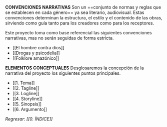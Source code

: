 **CONVENCIONES NARRATIVAS**
Son un ==conjunto de normas y reglas que se establecen en cada género== ya sea literario, audiovisual. Estas convenciones determinan la estructura, el estilo y el contenido de las obras, sirviendo como guía tanto para los creadores como para los receptores.

Este proyecto toma como base referencial las siguientes convenciones narrativas, mas no serán seguidas de forma estricta.

- [[El hombre contra dios]]
- [[Drogas y psicodelia]]
- [[Folklore amazónico]]

**ELEMENTOS CONCEPTUALES**
Desglosaremos la concepción de la narrativa del proyecto los siguientes puntos principales.

- [[1. Tema]]
- [[2. Tagline]]
- [[3. Logline]]
- [[4. Storyline]]
- [[5. Sinopsis]]
- [[6. Argumento]]

*Regresar: [[0. ÍNDICE]]*